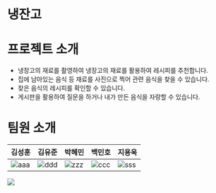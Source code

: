 # 냉잔고



# 프로젝트 소개
- 냉장고의 재료를 촬영하여 냉장고의 재료를 활용하여 레시피를 추천합니다.
- 집에 남아있는 음식 등 재료를 사진으로 찍어 관련 음식을 찾을 수 있습니다.
- 찾은 음식의 레시피를 확인할 수 있습니다.
- 게시판을 활용하여 질문을 하거나 내가 만든 음식을 자랑할 수 있습니다.

# 팀원 소개
김성훈|김유준|박혜민|백민호|지용욱
---|---|---|---|---|
![aaa](https://github.com/whitezzero/playdata_last_project/assets/142198289/8539e9ce-9e82-4a23-899a-e253ce97d1b6)|![ddd](https://github.com/whitezzero/playdata_last_project/assets/142198289/eebec280-eb91-4a03-879e-30b83475651f)|![zzz](https://github.com/whitezzero/playdata_last_project/assets/142198289/7a054b2e-b74b-40eb-bb1c-5fa2995f87cc)|![ccc](https://github.com/whitezzero/playdata_last_project/assets/142198289/6c1d6691-0970-48f7-9fb2-aacaf7108da7)|![sss](https://github.com/whitezzero/playdata_last_project/assets/142198289/71f7aea4-7453-4ee2-b002-6042238d2373)
<img src="https://capsule-render.vercel.app/api?type=모양&color=색상코드&height=높이&section=header&text=텍스트&fontSize=텍스트크기" />
